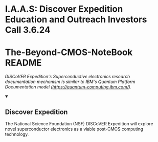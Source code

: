 # I.A.A.S: Discover Expedition Education and Outreach Investors Call 3.6.24



<!-- 
  <<< Author notes: Header of the course >>> 
  Include a 1280×640 image, course title in sentence case, and a concise description in emphasis.
  In your repository settings: enable template repository, add your 1280×640 social image, auto delete head branches.
  Add your open source license, GitHub uses Creative Commons Attribution 4.0 International.
-->

# The-Beyond-CMOS-NoteBook README

_DISCoVER Expedition's Superconductive electronics research documentation mechanism is similar to IBM's Quantum Platform Documentation model (https://quantum-computing.ibm.com/)._


<!-- 
  <<< Author notes: Start of the course >>> 
  Include start button, a note about Actions minutes,
  and tell the learner why they should take the course.
  Each step should be wrapped in <details>/<summary>, with an `id` set.
  The start <details> should have `open` as well.
  Do not use quotes on the <details> tag attributes.
-->

<details id=0 open>
<summary><h2>Discover Expedition</h2></summary>

The National Science Foundation (NSF) DISCoVER Expedition will explore novel superconductor electronics as a viable post-CMOS computing technology.
